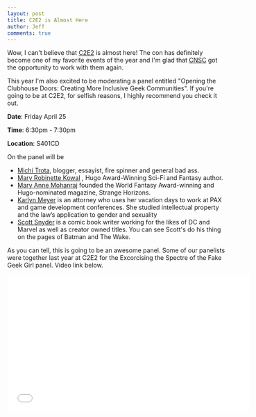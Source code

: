 ```yaml
---
layout: post
title: C2E2 is Almost Here
author: Jeff
comments: true
---
```


Wow, I can't believe that [C2E2](http://www.c2e2.com) is almost here! The con has definitely become one of my favorite events of the year and I'm glad that [CNSC](http://www.chicagonerds.com) got the opportunity to work with them again.

This year I'm also excited to be moderating a panel entitled "Opening the Clubhouse Doors: Creating More Inclusive Geek Communities".  If you're going to be at C2E2, for selfish reasons, I highly recommend you check it out.

**Date**: Friday April 25

**Time**: 6:30pm - 7:30pm

**Location**: S401CD

On the panel will be 

* [Michi Trota](http://www.twitter.com/geekmelange), blogger, essayist, fire spinner and general bad ass.
* [Mary Robinette Kowal](http://www.maryrobinettekowal.com) , Hugo Award-Winning Sci-Fi and Fantasy author.
* [Mary Anne Mohanraj](http://www.mamohanraj.com/index.php) founded the World Fantasy Award-winning and Hugo-nominated magazine, Strange Horizons.
* [Karlyn Meyer](http://www.twitter.com/karlyn_darlin) is an attorney who uses her vacation days to work at PAX and game development conferences. She studied intellectual property and the law’s application to gender and sexuality
* [Scott Snyder](http://www.twitter.com/Ssnyder1835) is a comic book writer working for the likes of DC and Marvel as well as creator owned titles. You can see Scott's do his thing on the pages of Batman and The Wake.

As you can tell, this is going to be an awesome panel. Some of our panelists were together last year at C2E2 for the Excorcising the Spectre of the Fake Geek Girl panel. Video link below.

<iframe width="560" height="315" src="//www.youtube.com/embed/FFdTaXdWNaE" frameborder="0" allowfullscreen></iframe>
